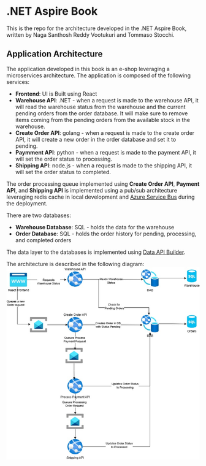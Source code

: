 # .NET Aspire Book

This is the repo for the architecture developed in the .NET Aspire Book, written by Naga Santhosh Reddy Vootukuri and Tommaso Stocchi.

## Application Architecture

The application developed in this book is an e-shop leveraging a microservices architecture. The application is composed of the following services:

- **Frontend**: UI is Built using React
- **Warehouse API**: .NET - when a request is made to the warehouse API, it will read the warehouse status from the warehouse and the current pending orders from the order database. It will make sure to remove items coming from the pending orders from the available stock in the warehouse.
- **Create Order API**: golang - when a request is made to the create order API, it will create a new order in the order database and set it to pending.
- **Paymment API**: python - when a request is made to the payment API, it will set the order status to processing.
- **Shipping API**: node.js - when a request is made to the shipping API, it will set the order status to completed.

The order processing queue implemented using **Create Order API**, **Payment API**, and **Shipping API** is implemented using a pub/sub architecture leveraging redis cache in local development and [Azure Service Bus](https://learn.microsoft.com/en-us/azure/service-bus-messaging/) during the deployment.

There are two databases:
- **Warehouse Database**: SQL - holds the data for the warehouse
- **Order Database**: SQL - holds the order history for pending, processing, and completed orders

The data layer to the databases is implemented using [Data API Builder](https://learn.microsoft.com/en-us/azure/data-api-builder/).

The architecture is described in the following diagram:
![Application Architecture](./docs/book-architecture.jpg)
